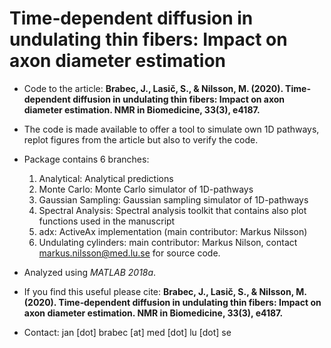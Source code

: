 # Time‐dependent diffusion in undulating thin fibers: Impact on axon diameter estimation

* Code to the article: **Brabec, J., Lasič, S., & Nilsson, M. (2020). Time‐dependent diffusion in undulating thin fibers: Impact on axon diameter estimation. NMR in Biomedicine, 33(3), e4187.**

* The code is made available to offer a tool to simulate own 1D pathways, replot figures from the article but also to verify the code.

* Package contains 6 branches:
   1. Analytical: Analytical predictions
   2. Monte Carlo: Monte Carlo simulator of 1D-pathways
   3. Gaussian Sampling: Gaussian sampling simulator of 1D-pathways
   4. Spectral Analysis: Spectral analysis toolkit that contains also plot functions used in the manuscript
   5. adx: ActiveAx implementation (main contributor: Markus Nilsson)
   6. Undulating cylinders: main contributor: Markus Nilson, contact markus.nilsson@med.lu.se for source code.

* Analyzed using *MATLAB 2018a*.

* If you find this useful please cite: **Brabec, J., Lasič, S., & Nilsson, M. (2020). Time‐dependent diffusion in undulating thin fibers: Impact on axon diameter estimation. NMR in Biomedicine, 33(3), e4187.**

* Contact: jan [dot] brabec [at] med [dot] lu [dot] se
